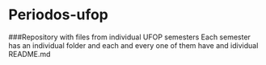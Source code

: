 # Periodos-ufop
###Repository with files from individual UFOP semesters 
Each semester has an individual folder and each and every one of them have and idividual README.md

